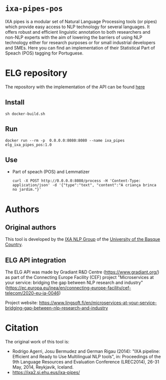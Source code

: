 # ``ixa-pipes-pos``

IXA pipes is a modular set of Natural Language Processing tools (or pipes) which provide easy access to NLP technology for several languages. It offers robust and efficient linguistic annotation to both researchers and non-NLP experts with the aim of lowering the barriers of using NLP technology either for research purposes or for small industrial developers and SMEs. Here you can find an implementation of their Statistical Part of Speach (POS) tagging for Portuguese. 

# ELG repository

The repository with the implementation of the API can be found [here](https://github.com/Gradiant/elg_ixa_pipes)

## Install

```
sh docker-build.sh
```

## Run

```
docker run --rm -p  0.0.0.0:8080:8080 --name ixa_pipes elg_ixa_pipes_pos:1.0
```

## Use

- Part of speach (POS) and Lemmatizer
  ```
  curl -X POST http://0.0.0.0:8080/process -H 'Content-Type: application/json' -d '{"type":"text", "content":"A criança brinca no jardim."}'
  ```

# Authors

## Original authors
This tool is developed by the [IXA NLP Group](http://ixa.si.ehu.es/) of the [University of the Basque Country](http://www.ehu.es/).

## ELG API integration

The ELG API was made by Gradiant R&D Centre (https://www.gradiant.org/) as part of the Connecting Europe Facility (CEF) project "Microservices at your service: bridging the gap between NLP research and industry" (https://ec.europa.eu/inea/en/connecting-europe-facility/cef-telecom/2020-eu-ia-0046)

Project website: https://www.lingsoft.fi/en/microservices-at-your-service-bridging-gap-between-nlp-research-and-industry

# Citation 

The original work of this tool is:
- Rodrigo Agerri, Josu Bermudez and German Rigau (2014): "IXA pipeline: Efficient and Ready to Use Multilingual NLP tools", in: Proceedings of the 9th Language Resources and Evaluation Conference (LREC2014), 26-31 May, 2014, Reykjavik, Iceland.
- https://ixa2.si.ehu.eus/ixa-pipes/